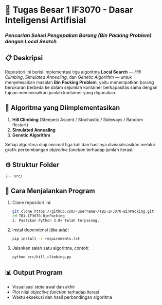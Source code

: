 # 🧠 Tugas Besar 1 IF3070 - Dasar Inteligensi Artifisial  
### *Pencarian Solusi Pengepakan Barang (Bin Packing Problem) dengan Local Search*  

## 📋 Deskripsi  
Repositori ini berisi implementasi tiga algoritma **Local Search** — *Hill Climbing*, *Simulated Annealing*, dan *Genetic Algorithm* — untuk menyelesaikan masalah **Bin Packing Problem**, yaitu menempatkan barang berukuran berbeda ke dalam sejumlah kontainer berkapasitas sama dengan tujuan meminimalkan jumlah kontainer yang digunakan.

## 🧩 Algoritma yang Diimplementasikan  
1. **Hill Climbing** (Steepest Ascent / Stochastic / Sideways / Random Restart)  
2. **Simulated Annealing**  
3. **Genetic Algorithm**

Setiap algoritma diuji minimal tiga kali dan hasilnya divisualisasikan melalui grafik perkembangan *objective function* terhadap jumlah iterasi.

## ⚙️ Struktur Folder  
```
├── src/
````

## 🚀 Cara Menjalankan Program  
1. Clone repositori ini:  
   ```bash
   git clone https://github.com/<username>/TB1-IF3070-BinPacking.git
   cd TB1-IF3070-BinPacking
   2. Pastikan Python 3.8+ telah terpasang.
3. Instal dependensi (jika ada):

   ```bash
   pip install -r requirements.txt
   ```
4. Jalankan salah satu algoritma, contoh:

   ```bash
   python src/hill_climbing.py
   ```

## 📊 Output Program

* Visualisasi *state* awal dan akhir
* Plot nilai *objective function* terhadap iterasi
* Waktu eksekusi dan hasil perbandingan algoritma
